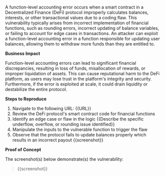 A function-level accounting error occurs when a smart contract in a Decentralized Finance (DeFi) protocol improperly calculates balances, interests, or other transactional values due to a coding flaw. This vulnerability typically arises from incorrect implementation of financial functions, such as rounding errors, incorrect updating of balance variables, or failing to account for edge cases in transactions. An attacker can exploit a function-level accounting error in a function responsible for updating user balances, allowing them to withdraw more funds than they are entitled to.

**Business Impact**

Function-level accounting errors can lead to significant financial discrepancies, resulting in loss of funds, misallocation of rewards, or improper liquidation of assets. This can cause reputational harm to the DeFi platform, as users may lose trust in the platform's integrity and security. Furthermore, if the error is exploited at scale, it could drain liquidity or destabilize the entire protocol.

**Steps to Reproduce**

1. Navigate to the following URL: {{URL}}
1. Review the DeFi protocol's smart contract code for financial functions
1. Identify an edge case or flaw in the logic {{Describe the specific underflow, overflow, or rounding issue identified}}
1. Manipulate the inputs to the vulnerable function to trigger the flaw  
1. Observe that the protocol fails to update balances properly which results in an incorrect payout {{screenshot}}

**Proof of Concept**

The screenshot(s) below demonstrate(s) the vulnerability:
>
> {{screenshot}}
